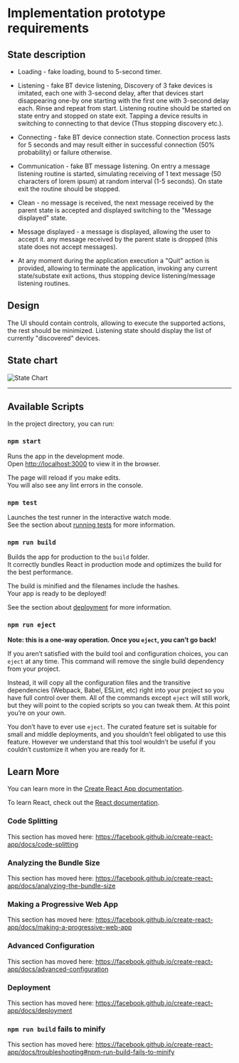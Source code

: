 # Implementation prototype requirements

## State description

- Loading - fake loading, bound to 5-second timer.

- Listening - fake BT device listening, Discovery of 3 fake devices is imitated, each one with 3-second delay, after that devices start disappearing one-by one starting with the first one with 3-second delay each. Rinse and repeat from start. Listening routine should be started on state entry and stopped on state exit. Tapping a device results in switching to connecting to that device (Thus stopping discovery etc.).

- Connecting - fake BT device connection state. Connection process lasts for 5 seconds and may result either in successful connection (50% probability) or failure otherwise.

- Communication - fake BT message listening. On entry a message listening routine is started, simulating receiving of 1 text message (50 characters of lorem ipsum) at random interval (1-5 seconds). On state exit the routine should be stopped.

- Clean - no message is received, the next message received by the parent state is accepted and displayed switching to the "Message displayed" state.

- Message displayed - a message is displayed, allowing the user to accept it. any message received by the parent state is dropped (this state does not accept messages).

- At any moment during the application execution a "Quit" action is provided, allowing to terminate the application, invoking any current state/substate exit actions, thus stopping device listening/message listening routines.

## Design

The UI should contain controls, allowing to execute the supported actions, the rest should be minimized. Listening state should display the list of currently "discovered" devices.

## State chart

![State Chart](https://i.imgur.com/m1IAH8B.png "State Chart")

---

## Available Scripts

In the project directory, you can run:

### `npm start`

Runs the app in the development mode.<br>
Open [http://localhost:3000](http://localhost:3000) to view it in the browser.

The page will reload if you make edits.<br>
You will also see any lint errors in the console.

### `npm test`

Launches the test runner in the interactive watch mode.<br>
See the section about [running tests](https://facebook.github.io/create-react-app/docs/running-tests) for more information.

### `npm run build`

Builds the app for production to the `build` folder.<br>
It correctly bundles React in production mode and optimizes the build for the best performance.

The build is minified and the filenames include the hashes.<br>
Your app is ready to be deployed!

See the section about [deployment](https://facebook.github.io/create-react-app/docs/deployment) for more information.

### `npm run eject`

**Note: this is a one-way operation. Once you `eject`, you can’t go back!**

If you aren’t satisfied with the build tool and configuration choices, you can `eject` at any time. This command will remove the single build dependency from your project.

Instead, it will copy all the configuration files and the transitive dependencies (Webpack, Babel, ESLint, etc) right into your project so you have full control over them. All of the commands except `eject` will still work, but they will point to the copied scripts so you can tweak them. At this point you’re on your own.

You don’t have to ever use `eject`. The curated feature set is suitable for small and middle deployments, and you shouldn’t feel obligated to use this feature. However we understand that this tool wouldn’t be useful if you couldn’t customize it when you are ready for it.

## Learn More

You can learn more in the [Create React App documentation](https://facebook.github.io/create-react-app/docs/getting-started).

To learn React, check out the [React documentation](https://reactjs.org/).

### Code Splitting

This section has moved here: https://facebook.github.io/create-react-app/docs/code-splitting

### Analyzing the Bundle Size

This section has moved here: https://facebook.github.io/create-react-app/docs/analyzing-the-bundle-size

### Making a Progressive Web App

This section has moved here: https://facebook.github.io/create-react-app/docs/making-a-progressive-web-app

### Advanced Configuration

This section has moved here: https://facebook.github.io/create-react-app/docs/advanced-configuration

### Deployment

This section has moved here: https://facebook.github.io/create-react-app/docs/deployment

### `npm run build` fails to minify

This section has moved here: https://facebook.github.io/create-react-app/docs/troubleshooting#npm-run-build-fails-to-minify

